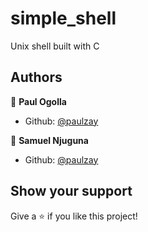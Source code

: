 # simple_shell

Unix shell built with C

## Authors

👤 **Paul Ogolla**

- Github: [@paulzay](https://github.com/paulzay)

👤 **Samuel Njuguna**
- Github: [@paulzay](https://github.com/samuelalfred3)

## Show your support

Give a ⭐️ if you like this project!
